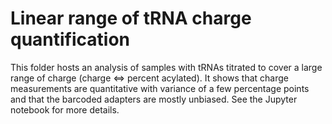 # Linear range of tRNA charge quantification

This folder hosts an analysis of samples with tRNAs titrated to cover a large range of charge (charge <=> percent acylated).
It shows that charge measurements are quantitative with variance of a few percentage points and that the barcoded adapters are mostly unbiased.
See the Jupyter notebook for more details.

